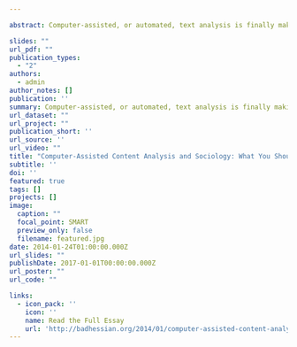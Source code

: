 ```yaml
---

abstract: Computer-assisted, or automated, text analysis is finally making its way into sociology, as evidenced by the new issue of Poetics devoted to one technique, topic modeling (Poetics 41, 2013). In my short time using automated text analysis methods I have noticed two recurring issues, both which I will address in this post. First, when I’ve presented these methods at conferences, and when I’ve seen others present these methods, the same two questions are inevitably asked and they have indeed come up again in response to this issue (more on this below). If you use these methods, you should have a response. Second, those who are attempting to use these methods often are not aware of the full range of techniques within the automated text analysis umbrella and choose a method based on convenience, not knowledge.

slides: ""
url_pdf: ""
publication_types:
  - "2"
authors:
  - admin
author_notes: []
publication: ''
summary: Computer-assisted, or automated, text analysis is finally making its way into sociology, as evidenced by the new issue of Poetics devoted to one technique, topic modeling (Poetics 41, 2013). In my short time using automated text analysis methods I have noticed two recurring issues, both which I will address in this post. First, when I’ve presented these methods at conferences, and when I’ve seen others present these methods, the same two questions are inevitably asked and they have indeed come up again in response to this issue (more on this below). If you use these methods, you should have a response. Second, those who are attempting to use these methods often are not aware of the full range of techniques within the automated text analysis umbrella and choose a method based on convenience, not knowledge.
url_dataset: ""
url_project: ""
publication_short: ''
url_source: ''
url_video: ""
title: "Computer-Assisted Content Analysis and Sociology: What You Should Know"
subtitle: ''
doi: ''
featured: true
tags: []
projects: []
image:
  caption: ""
  focal_point: SMART
  preview_only: false
  filename: featured.jpg
date: 2014-01-24T01:00:00.000Z
url_slides: ""
publishDate: 2017-01-01T00:00:00.000Z
url_poster: ""
url_code: ""

links:
  - icon_pack: ''
    icon: ''
    name: Read the Full Essay
    url: 'http://badhessian.org/2014/01/computer-assisted-content-analysis-and-sociology-what-you-should-know/'
---
```


